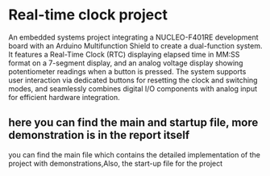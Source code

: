 # Real-time clock project
An embedded systems project integrating a NUCLEO-F401RE development board with an Arduino Multifunction Shield to create a dual-function system. It features a Real-Time Clock (RTC) displaying elapsed time in MM\:SS format on a 7-segment display, and an analog voltage display showing potentiometer readings when a button is pressed. The system supports user interaction via dedicated buttons for resetting the clock and switching modes, and seamlessly combines digital I/O components with analog input for efficient hardware integration.

## here you can find the main and startup file, more demonstration is in the report itself
you can find the main file which contains the detailed implementation of the project with demonstrations,Also, the start-up file for the project
